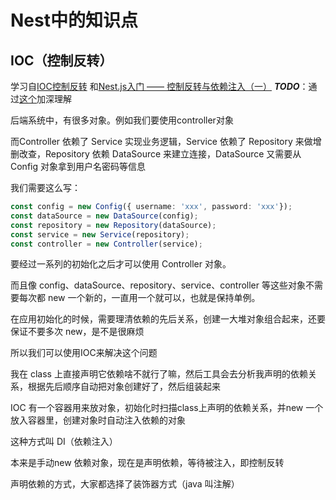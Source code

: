 # Nest中的知识点

## IOC（控制反转）

学习自[IOC控制反转](https://juejin.cn/book/7226988578700525605/section/7226988493029146680)
和[Nest.js入门 —— 控制反转与依赖注入（一）](https://juejin.cn/post/7085614364396355598)
***TODO***：通过[这个](https://juejin.cn/book/7226988578700525605/section/7227379507152781349)加深理解


后端系统中，有很多对象。例如我们要使用controller对象

而Controller 依赖了 Service 实现业务逻辑，Service 依赖了 Repository 来做增删改查，Repository 依赖 DataSource 来建立连接，DataSource 又需要从 Config 对象拿到用户名密码等信息

我们需要这么写：
```ts
const config = new Config({ username: 'xxx', password: 'xxx'}); 
const dataSource = new DataSource(config); 
const repository = new Repository(dataSource); 
const service = new Service(repository); 
const controller = new Controller(service);
```

要经过一系列的初始化之后才可以使用 Controller 对象。

而且像 config、dataSource、repository、service、controller 等这些对象不需要每次都 new 一个新的，一直用一个就可以，也就是保持单例。

在应用初始化的时候，需要理清依赖的先后关系，创建一大堆对象组合起来，还要保证不要多次 new，是不是很麻烦

所以我们可以使用IOC来解决这个问题

我在 class 上直接声明它依赖啥不就行了嘛，然后工具会去分析我声明的依赖关系，根据先后顺序自动把对象创建好了，然后组装起来

IOC 有一个容器用来放对象，初始化时扫描class上声明的依赖关系，并new 一个放入容器里，创建对象时自动注入依赖的对象

这种方式叫 DI（依赖注入）

本来是手动new 依赖对象，现在是声明依赖，等待被注入，即控制反转

声明依赖的方式，大家都选择了装饰器方式（java 叫注解）

